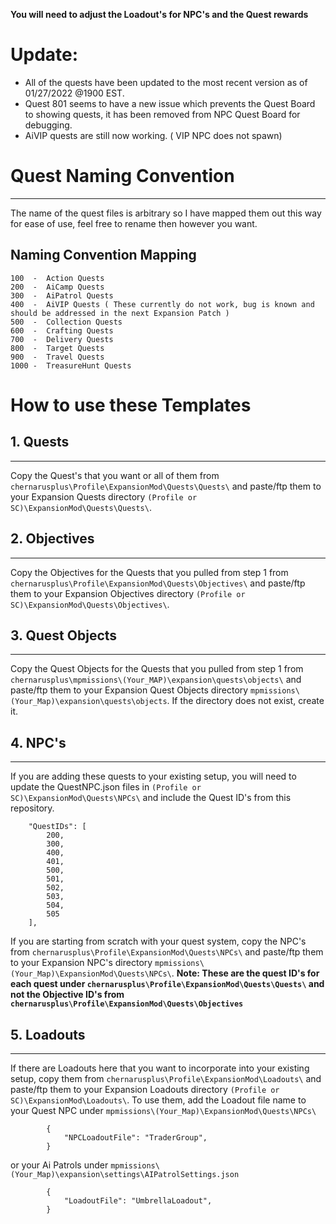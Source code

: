**You will need to adjust the Loadout's for NPC's and the Quest rewards**

# Update:
- All of the quests have been updated to the most recent version as of 01/27/2022 @1900 EST.
- Quest 801 seems to have a new issue which prevents the Quest Board to showing quests, it has been removed from NPC Quest Board for debugging.
- AiVIP quests are still now working. ( VIP NPC does not spawn)
# Quest Naming Convention
---
The name of the quest files is arbitrary so I have mapped them out this way for ease of use, feel free to rename then however you want. 

## Naming Convention Mapping
```
100  -  Action Quests
200  -  AiCamp Quests
300  -  AiPatrol Quests
400  -  AiVIP Quests ( These currently do not work, bug is known and should be addressed in the next Expansion Patch )
500  -  Collection Quests
600  -  Crafting Quests
700  -  Delivery Quests
800  -  Target Quests
900  -  Travel Quests
1000 -  TreasureHunt Quests
```

# How to use these Templates

## 1. Quests
---
Copy the Quest's that you want or all of them from ```chernarusplus\Profile\ExpansionMod\Quests\Quests\``` and paste/ftp them to your Expansion Quests directory ```(Profile or SC)\ExpansionMod\Quests\Quests\```.


## 2. Objectives
---
Copy the Objectives for the Quests that you pulled from step 1 from ```chernarusplus\Profile\ExpansionMod\Quests\Objectives\``` and paste/ftp them to your Expansion Objectives directory ```(Profile or SC)\ExpansionMod\Quests\Objectives\```.

## 3. Quest Objects
---
Copy the Quest Objects for the Quests that you pulled from step 1 from ```chernarusplus\mpmissions\(Your_MAP)\expansion\quests\objects\``` and paste/ftp them to your Expansion Quest Objects directory ```mpmissions\(Your_Map)\expansion\quests\objects```. If the directory does not exist, create it.

## 4. NPC's
---
If you are adding these quests to your existing setup, you will need to update the QuestNPC.json files in ```(Profile or SC)\ExpansionMod\Quests\NPCs\``` and include the Quest ID's from this repository.

```
    "QuestIDs": [
        200,
        300,
        400,
        401,
        500,
        501,
        502,
        503,
        504,
        505
    ],
```
If you are starting from scratch with your quest system, copy the NPC's from ```chernarusplus\Profile\ExpansionMod\Quests\NPCs\``` and paste/ftp them to your Expansion NPC's directory ```mpmissions\(Your_Map)\ExpansionMod\Quests\NPCs\```. **Note: These are the quest ID's for each quest under ```chernarusplus\Profile\ExpansionMod\Quests\Quests\``` and not the Objective ID's from ```chernarusplus\Profile\ExpansionMod\Quests\Objectives```** 

## 5. Loadouts
---
If there are Loadouts here that you want to incorporate into your existing setup, copy them from ```chernarusplus\Profile\ExpansionMod\Loadouts\``` and paste/ftp them to your Expansion Loadouts directory ```(Profile or SC)\ExpansionMod\Loadouts\```. To use them, add the Loadout file name to your Quest NPC under ```mpmissions\(Your_Map)\ExpansionMod\Quests\NPCs\```
```
        {
            "NPCLoadoutFile": "TraderGroup",
        }
```
or your Ai Patrols under ```mpmissions\(Your_Map)\expansion\settings\AIPatrolSettings.json```
```
        {
            "LoadoutFile": "UmbrellaLoadout",
        }
```        